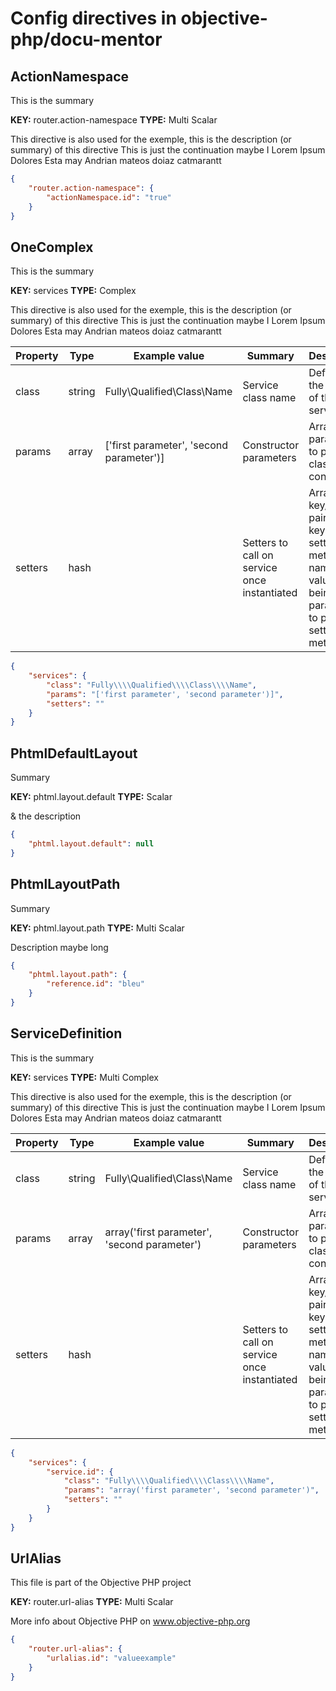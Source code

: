# Config directives in objective-php/docu-mentor 

## ActionNamespace

This is the summary


**KEY:** router.action-namespace **TYPE:** Multi Scalar  

This directive is also used for the exemple, this is the description (or summary) of this directive
This is just the continuation maybe I Lorem Ipsum Dolores Esta may Andrian mateos doiaz catmarantt


```json  
{
    "router.action-namespace": {
        "actionNamespace.id": "true"
    }
}
```
## OneComplex

This is the summary


**KEY:** services **TYPE:** Complex  

This directive is also used for the exemple, this is the description (or summary) of this directive
This is just the continuation maybe I Lorem Ipsum Dolores Esta may Andrian mateos doiaz catmarantt

Property | Type | Example value | Summary | Description
--- | --- | --- | --- | ---
class|string|Fully\\Qualified\\Class\\Name|Service class name|Define here the FQCN of the service.
params|array|['first parameter', 'second parameter')]|Constructor parameters|Array of parameters to pass to class constructor
setters|hash||Setters to call on service once instantiated|Array of key/value pairs with keys being setter method names and values being parameters to pass to setter methods.

```json  
{
    "services": {
        "class": "Fully\\\\Qualified\\\\Class\\\\Name",
        "params": "['first parameter', 'second parameter')]",
        "setters": ""
    }
}
```
## PhtmlDefaultLayout

Summary


**KEY:** phtml.layout.default **TYPE:** Scalar  

& the description


```json  
{
    "phtml.layout.default": null
}
```
## PhtmlLayoutPath

Summary


**KEY:** phtml.layout.path **TYPE:** Multi Scalar  

Description maybe long


```json  
{
    "phtml.layout.path": {
        "reference.id": "bleu"
    }
}
```
## ServiceDefinition

This is the summary


**KEY:** services **TYPE:** Multi Complex  

This directive is also used for the exemple, this is the description (or summary) of this directive
This is just the continuation maybe I Lorem Ipsum Dolores Esta may Andrian mateos doiaz catmarantt

Property | Type | Example value | Summary | Description
--- | --- | --- | --- | ---
class|string|Fully\\Qualified\\Class\\Name|Service class name|Define here the FQCN of the service.
params|array|array('first parameter', 'second parameter')|Constructor parameters|Array of parameters to pass to class constructor
setters|hash||Setters to call on service once instantiated|Array of key/value pairs with keys being setter method names and values being parameters to pass to setter methods.

```json  
{
    "services": {
        "service.id": {
            "class": "Fully\\\\Qualified\\\\Class\\\\Name",
            "params": "array('first parameter', 'second parameter')",
            "setters": ""
        }
    }
}
```
## UrlAlias

This file is part of the Objective PHP project


**KEY:** router.url-alias **TYPE:** Multi Scalar  

More info about Objective PHP on www.objective-php.org


```json  
{
    "router.url-alias": {
        "urlalias.id": "valueexample"
    }
}
```
